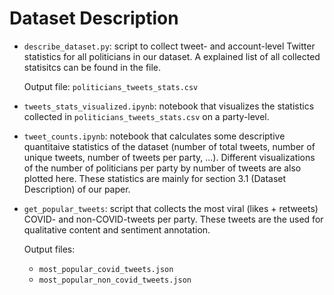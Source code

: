 # Dataset Description

- `describe_dataset.py`: script to collect tweet- and account-level Twitter statistics for all politicians in our dataset. A explained list of all collected statisitcs can be found in the file.

    Output file: `politicians_tweets_stats.csv`

- `tweets_stats_visualized.ipynb`: notebook that visualizes the statistics collected in `politicians_tweets_stats.csv` on a party-level.

- `tweet_counts.ipynb`: notebook that calculates some descriptive quantitaive statistics of the dataset (number of total tweets, number of unique tweets, number of tweets per party, ...). Different visualizations of the number of politicians per party by number of tweets are also plotted here. These statistics are mainly for section 3.1 (Dataset Description) of our paper.

- `get_popular_tweets`: script that collects the most viral (likes + retweets) COVID- and non-COVID-tweets per party. These tweets are the used for qualitative content and sentiment annotation.

    Output files:

    - `most_popular_covid_tweets.json`
    - `most_popular_non_covid_tweets.json`